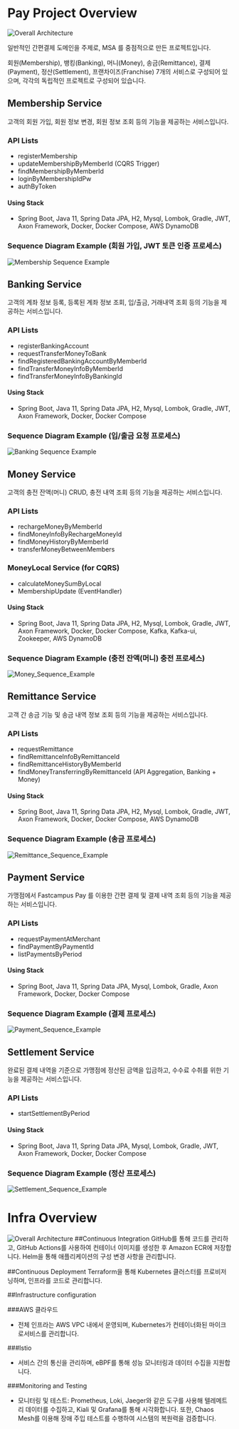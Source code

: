 # Pay Project Overview
![Overall Architecture](md_resource/Overall_Architecture_Image.png)

일반적인 간편결제 도메인을 주제로, MSA 를 중점적으로 만든 프로젝트입니다.

회원(Membership), 뱅킹(Banking), 머니(Money), 송금(Remittance), 결제(Payment), 정산(Settlement), 프랜차이즈(Franchise) 7개의 서비스로 구성되어 있으며, 각각의 독립적인 프로젝트로 구성되어 있습니다.


## Membership Service
고객의 회원 가입, 회원 정보 변경, 회원 정보 조회 등의 기능을 제공하는 서비스입니다.


### API Lists
- registerMembership
- updateMembershipByMemberId (CQRS Trigger)
- findMembershipByMemberId
- loginByMembershipIdPw
- authByToken

#### Using Stack
  - Spring Boot, Java 11, Spring Data JPA, H2, Mysql, Lombok, Gradle, JWT, Axon Framework, Docker, Docker Compose, AWS DynamoDB

### Sequence Diagram Example (회원 가입, JWT 토큰 인증 프로세스) 
![Membership Sequence Example](md_resource/Membership_Sequence_Example.png)

## Banking Service 
고객의 계좌 정보 등록, 등록된 계좌 정보 조회, 입/출금, 거래내역 조회 등의 기능을 제공하는 서비스입니다.
  
### API Lists
- registerBankingAccount
- requestTransferMoneyToBank
- findRegisteredBankingAccountByMemberId
- findTransferMoneyInfoByMemberId
- findTransferMoneyInfoByBankingId

#### Using Stack
  - Spring Boot, Java 11, Spring Data JPA, H2, Mysql, Lombok, Gradle, JWT, Axon Framework, Docker, Docker Compose

### Sequence Diagram Example (입/출금 요청 프로세스)
![Banking Sequence Example](md_resource/Banking_Sequence_Example.png)

## Money Service
고객의 충전 잔액(머니) CRUD, 충전 내역 조회 등의 기능을 제공하는 서비스입니다.
    
### API Lists
- rechargeMoneyByMemberId
- findMoneyInfoByRechargeMoneyId
- findMoneyHistoryByMemberId
- transferMoneyBetweenMembers

### MoneyLocal Service (for CQRS)
- calculateMoneySumByLocal 
- MembershipUpdate (EventHandler)

#### Using Stack
- Spring Boot, Java 11, Spring Data JPA, H2, Mysql, Lombok, Gradle, JWT, Axon Framework, Docker, Docker Compose, Kafka, Kafka-ui, Zookeeper, AWS DynamoDB

### Sequence Diagram Example (충전 잔액(머니) 충전 프로세스)
![Money_Sequence_Example](md_resource/Money_Sequence_Example.png)

## Remittance Service
고객 간 송금 기능 및 송금 내역 정보 조회 등의 기능을 제공하는 서비스입니다.


### API Lists
- requestRemittance
- findRemittanceInfoByRemittanceId
- findRemittanceHistoryByMemberId
- findMoneyTransferringByRemittanceId (API Aggregation, Banking + Money)

#### Using Stack
- Spring Boot, Java 11, Spring Data JPA, H2, Mysql, Lombok, Gradle, JWT, Axon Framework, Docker, Docker Compose, AWS DynamoDB

### Sequence Diagram Example (송금 프로세스)
![Remittance_Sequence_Example](md_resource/Remittance_Sequence_Example.png)

## Payment Service
가맹점에서 Fastcampus Pay 를 이용한 간편 결제 및 결제 내역 조회 등의 기능을 제공하는 서비스입니다. 


### API Lists
- requestPaymentAtMerchant
- findPaymentByPaymentId
- listPaymentsByPeriod

#### Using Stack
- Spring Boot, Java 11, Spring Data JPA,  Mysql, Lombok, Gradle, Axon Framework, Docker, Docker Compose

### Sequence Diagram Example (결제 프로세스)
![Payment_Sequence_Example](md_resource/Payment_Sequence_Example.png)

## Settlement Service
완료된 결제 내역을 기준으로 가맹점에 정산된 금액을 입금하고, 수수료 수취를 위한 기능을 제공하는 서비스입니다.

### API Lists
- startSettlementByPeriod 

#### Using Stack
- Spring Boot, Java 11, Spring Data JPA, Mysql, Lombok, Gradle, JWT, Axon Framework, Docker, Docker Compose
 
### Sequence Diagram Example (정산 프로세스)
![Settlement_Sequence_Example](md_resource/Settlement_Sequence_Example.png)


# Infra Overview
![Overall Architecture](md_resource/infra.jpeg)
##Continuous Integration
GitHub를 통해 코드를 관리하고, GitHub Actions를 사용하여 컨테이너 이미지를 생성한 후 Amazon ECR에 저장합니다. Helm을 통해 애플리케이션의 구성 변경 사항을 관리합니다.

##Continuous Deployment
Terraform을 통해 Kubernetes 클러스터를 프로비저닝하며, 인프라를 코드로 관리합니다.

##Infrastructure configuration

###AWS 클라우드
- 전체 인프라는 AWS VPC 내에서 운영되며, Kubernetes가 컨테이너화된 마이크로서비스를 관리합니다.

###Istio
- 서비스 간의 통신을 관리하며, eBPF를 통해 성능 모니터링과 데이터 수집을 지원합니다.

###Monitoring and Testing
- 모니터링 및 테스트: Prometheus, Loki, Jaeger와 같은 도구를 사용해 텔레메트리 데이터를 수집하고, Kiali 및 Grafana를 통해 시각화합니다. 또한, Chaos Mesh를 이용해 장애 주입 테스트를 수행하여 시스템의 복원력을 검증합니다.
